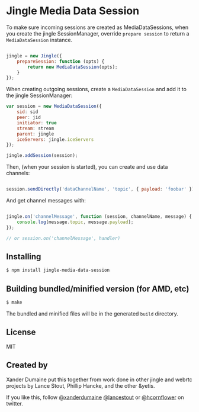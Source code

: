 # Jingle Media Data Session

To make sure incoming sessions are created as MediaDataSessions, when you create the jingle SessionManager, override `prepare session` to return a `MediaDataSession` instance.
```javascript

jingle = new Jingle({
    prepareSession: function (opts) {
        return new MediaDataSession(opts);
    }
});
```

When creating outgoing sessions, create a `MediaDataSession` and add it to the jingle SessionManager:

```javascript
var session = new MediaDataSession({
    sid: sid
    peer: jid
    initiator: true
    stream: stream
    parent: jingle
    iceServers: jingle.iceServers
});

jingle.addSession(session);

```

Then, (when your session is started), you can create and use data channels:

```javascript

session.sendDirectly('dataChannelName', 'topic', { payload: 'foobar' });

```

And get channel messages with:

```javascript

jingle.on('channelMessage', function (session, channelName, message) {
    console.log(message.topic, message.payload);
});

// or session.on('channelMessage', handler)

```

## Installing

```sh
$ npm install jingle-media-data-session
```

## Building bundled/minified version (for AMD, etc)

```sh
$ make
```

The bundled and minified files will be in the generated `build` directory.

## License

MIT

## Created by

Xander Dumaine put this together from work done in other jingle and webrtc projects by Lance Stout, Phillip Hancke, and the other &yetis.

If you like this, follow [@xanderdumaine](http://twitter.com/xanderdumaine) [@lancestout](http://twitter.com/lancestout) or [@hcornflower](http://twitter.com/hcornflower) on twitter.
